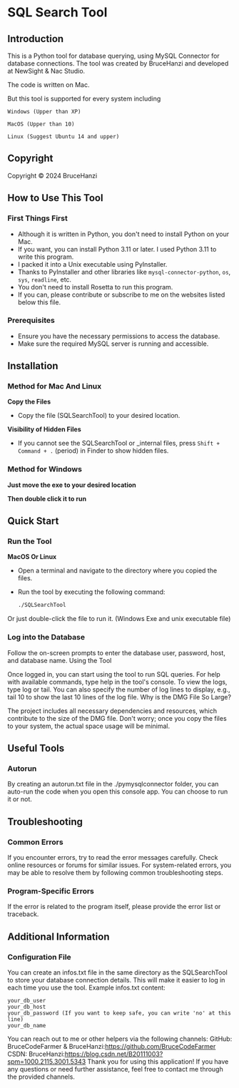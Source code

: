 # SQL Search Tool

## Introduction

This is a Python tool for database querying, using MySQL Connector for database connections. The tool was created by BruceHanzi and developed at NewSight & Nac Studio.

The code is written on Mac.

But this tool is supported for every system including

`
Windows (Upper than XP)
`

`
MacOS (Upper than 10)
`

`
Linux (Suggest Ubuntu 14 and upper)
`

## Copyright

Copyright © 2024 BruceHanzi

## How to Use This Tool

### First Things First
- Although it is written in Python, you don't need to install Python on your Mac.
- If you want, you can install Python 3.11 or later. I used Python 3.11 to write this program.
- I packed it into a Unix executable using PyInstaller.
- Thanks to PyInstaller and other libraries like `mysql-connector-python`, `os`, `sys`, `readline`, etc.
- You don't need to install Rosetta to run this program.
- If you can, please contribute or subscribe to me on the websites listed below this file.

### Prerequisites
- Ensure you have the necessary permissions to access the database.
- Make sure the required MySQL server is running and accessible.

## Installation

### Method for Mac And Linux

**Copy the Files**
- Copy the file (SQLSearchTool) to your desired location.

**Visibility of Hidden Files**
- If you cannot see the SQLSearchTool or _internal files, press `Shift + Command + .` (period) in Finder to show hidden files.

### Method for Windows

**Just move the exe to your desired location**

**Then double click it to run**



## Quick Start

### Run the Tool

**MacOS Or Linux**
- Open a terminal and navigate to the directory where you copied the files.
- Run the tool by executing the following command:

  ```sh
  ./SQLSearchTool
  ```

Or just double-click the file to run it. (Windows Exe and unix executable file)

### Log into the Database

Follow the on-screen prompts to enter the database user, password, host, and database name.
Using the Tool

Once logged in, you can start using the tool to run SQL queries.
For help with available commands, type help in the tool's console.
To view the logs, type log or tail.
You can also specify the number of log lines to display, e.g., tail 10 to show the last 10 lines of the log file.
Why is the DMG File So Large?

The project includes all necessary dependencies and resources, which contribute to the size of the DMG file.
Don't worry; once you copy the files to your system, the actual space usage will be minimal.
## Useful Tools

### Autorun

By creating an autorun.txt file in the ./pymysqlconnector folder, you can auto-run the code when you open this console app.
You can choose to run it or not.

## Troubleshooting

### Common Errors

If you encounter errors, try to read the error messages carefully.
Check online resources or forums for similar issues.
For system-related errors, you may be able to resolve them by following common troubleshooting steps.

### Program-Specific Errors

If the error is related to the program itself, please provide the error list or traceback.

## Additional Information

### Configuration File

You can create an infos.txt file in the same directory as the SQLSearchTool to store your database connection details. This will make it easier to log in each time you use the tool.
Example infos.txt content:

```
your_db_user
your_db_host
your_db_password (If you want to keep safe, you can write 'no' at this line)
your_db_name
```

You can reach out to me or other helpers via the following channels:
GitHub: BruceCodeFarmer & BruceHanzi:https://github.com/BruceCodeFarmer
CSDN: BruceHanzi:https://blog.csdn.net/B20111003?spm=1000.2115.3001.5343
Thank you for using this application! If you have any questions or need further assistance, feel free to contact me through the provided channels.
